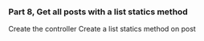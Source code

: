 ### Part 8, Get all posts with a list statics method

Create the controller
Create a list statics method on post
